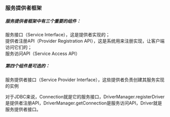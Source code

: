 ###  服务提供者框架  
##### 服务提供者框架中有三个重要的组件：  
服务接口（Service Interface），这是提供者实现的；    
提供者注册API（Provider Registration API），这是系统用来注册实现，让客户端访问它们的；   
服务访问API（Service Access API）  

##### 第四个组件是可选的：  
服务提供者接口（Service Provider Interface），这些提供者负责创建其服务实现的实例  

对于JDBC来说，Connection就是它的服务接口，DriverManager.registerDriver是提供者注册API，DriverManager.getConnection是服务访问API，Driver就是服务提供者接口。  
